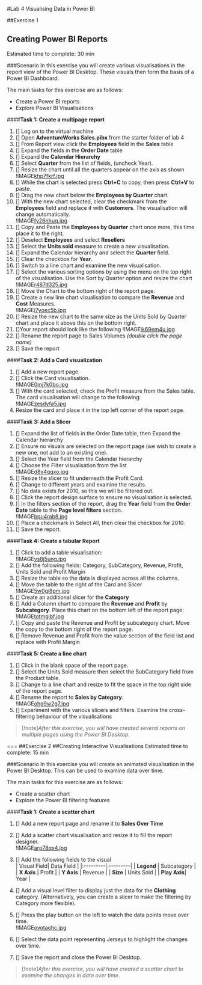 #Lab 4	Visualising Data in Power BI

##Exercise 1
## Creating Power BI Reports 
Estimated time to complete: 30 min

###Scenario 
In this exercise you will create various visualisations in the report view of the Power BI Desktop. These visuals then form the basis of a Power BI Dashboard.

The main tasks for this exercise are as follows: 

-	Create a Power BI reports
-	Explore Power BI Visualisations


####**Task 1: Create a multipage report**  

1.  [] Log on to the virtual machine
2.	[] Open **AdventureWorks Sales.pibx** from the starter folder of lab 4
3.	[] From Report view click the **Employees** field in the **Sales** table
4.	[] Expand the fields in the **Order Date** table
5.	[] Expand the **Calendar Hierarchy**
6.	[] Select **Quarter** from the list of fields, (uncheck Year).
7.	[] Resize the chart until all the quarters appear on the axis as shown
!IMAGE[khp7fkrf.jpg](khp7fkrf.jpg) 
8.	[] While the chart is selected press **Ctrl+C** to copy, then press **Ctrl+V** to paste.  
9.	[] Drag the new chart below the **Employees by Quarter** chart.
10.	[] With the new chart selected, clear the checkmark from the **Employees** field and replace it with **Customers**. The visualisation will change automatically.  
!IMAGE[fy26nhuq.jpg](fy26nhuq.jpg) 
11.	[] Copy and Paste the **Employees by Quarter** chart once more, this time place it to the right.
12.	[] Deselect **Employees** and select **Resellers**
13.	[] Select the **Units sold** measure to create a new visualisation.
14.	[] Expand the Calendar hierarchy and select the **Quarter** field. 
15.	[] Clear the checkbox for **Year**.
15.	[] Switch to a line chart and examine the  new visualisation.
16.	[] Select the various sorting options by using the menu on the top right of the visualisation. Use the Sort by Quarter option and resize the chart
!IMAGE[r487d325.jpg](r487d325.jpg) 
17.	[] Move the Chart to the bottom right of the report page.
18.	[] Create a new line chart visualisation to compare the **Revenue** and **Cost** Measures.  
!IMAGE[i7yoec5b.jpg](i7yoec5b.jpg) 
19.	[] Resize the new chart to the same size as the Units Sold by Quarter chart and place it above this on the bottom right.
20.	[]Your report should look like the following
!IMAGE[ik69em4u.jpg](ik69em4u.jpg) 
21.	[] Rename the report page to Sales Volumes *(double click the page name)*
22.	[] Save the report


####**Task 2: Add a Card visualization**

1. [] Add a new report page.
2. [] Click the Card visualisation.  
!IMAGE[0mj7k0bo.jpg](0mj7k0bo.jpg) 
3. [] With the card selected, check the Profit measure from the Sales table. The card visualisation will change to the following:  
!IMAGE[zesdyfa5.jpg](zesdyfa5.jpg) 
4.	Resize the card and place it in the top left corner of the report page.


####**Task 3: Add a Slicer** 
1.	[] Expand the list of fields in the Order Date table, then Expand the Calendar hierarchy
2.	[] Ensure no visuals are selected on the report page (we wish to create a new one, not add to an existing one).
3.	[] Select the Year field from the Calendar hierarchy
4.	[] Choose the Filter visualisation from the list  
!IMAGE[d8x4qqxo.jpg](d8x4qqxo.jpg) 
5.	[] Resize the slicer to fit underneath the Profit Card.
6.	[] Change to different years and examine the results.
7.	[] No data exists for 2010, so this we will be filtered out.
8.	[] Click the report design surface to ensure no visualisation is selected.
9.	[] In the filters section of the report, drag the **Year** field from the **Order Date** table to the **Page level filters** section.  
!IMAGE[bpu4rab8.jpg](bpu4rab8.jpg) 
10.	[] Place a checkmark in Select All, then clear the checkbox for 2010.
11.	[] Save the report.


####**Task 4: Create a tabular Report** 
1. [] Click to add a table visualisation:  
!IMAGE[vs8j5ung.jpg](vs8j5ung.jpg) 
2. [] Add the following fields: Category, SubCategory, Revenue, Profit, Units Sold and Profit Margin
3. [] Resize the table so the data is displayed across all the columns.
4. [] Move the table to the right of the Card and Slicer  
!IMAGE[5w0gi8pm.jpg](5w0gi8pm.jpg) 
5. [] Create an additional slicer for the **Category** 
6. [] Add a Column chart to compare the **Revenue** and **Profit** by **Subcategory**. Place this chart on the bottom left of the report page:  
!IMAGE[totmgibf.jpg](totmgibf.jpg) 
5. [] Copy and paste the Revenue and Profit by subcategory chart. Move the copy to the bottom right of the report page.
6. [] Remove Revenue and Profit from the value section of the field list and replace with Profit Margin



####**Task 5: Create a line chart** 
1. [] Click in the blank space of the report page.
2. [] Select the Units Sold measure then select the SubCategory field from the Product table.
3. [] Change to a line chart and resize to fit the space in the top right side of the report page.
4. [] Rename the report to **Sales by Category**.  
!IMAGE[ohg9w2g7.jpg](ohg9w2g7.jpg) 
6. [] Experiment with the various slicers and filters. Examine the cross-filtering behaviour of the visualisations


>[!note]*After this exercise, you will have created several reports on multiple pages using the Power BI Desktop*.


===
##Exercise 2
##Creating Interactive Visualisations
Estimated time to complete: 15 min

###Scenario 
In this exercise you will create an animated visualisation in the Power BI Desktop. This can be used to examine data over time.

The main tasks for this exercise are as follows: 

-	Create a scatter chart
-	Explore the Power BI filtering features


####**Task 1: Create a scatter chart** 
1.	[] Add a new report page and rename it to **Sales Over Time**
2.	[] Add a scatter chart visualisation and resize it to fill the report designer.  
!IMAGE[arp78qx4.jpg](arp78qx4.jpg)
3.	[] Add the following fields to the visual  
| Visual Field| Data Field |
|:---------|:---------|
| **Legend**   | Subcategory   |
| **X Axis**   | Profit   |
| **Y Axis**   | Revenue |
| **Size**	   | Units Sold |
| **Play Axis**| Year |  

4. [] Add a visual level filter to display just the data for the **Clothing** category. (Alternatively, you can create a slicer to make the filtering by Category more flexible).
5. [] Press the play button on the left to watch the data points move over time.  
!IMAGE[ovotaohc.jpg](ovotaohc.jpg)   
6. [] Select the data point representing Jerseys to highlight the changes over time.
7. [] Save the report and close the Power BI Desktop.

>[!note]*After this exercise, you will have created a scatter chart to examine the changes in data over time*.